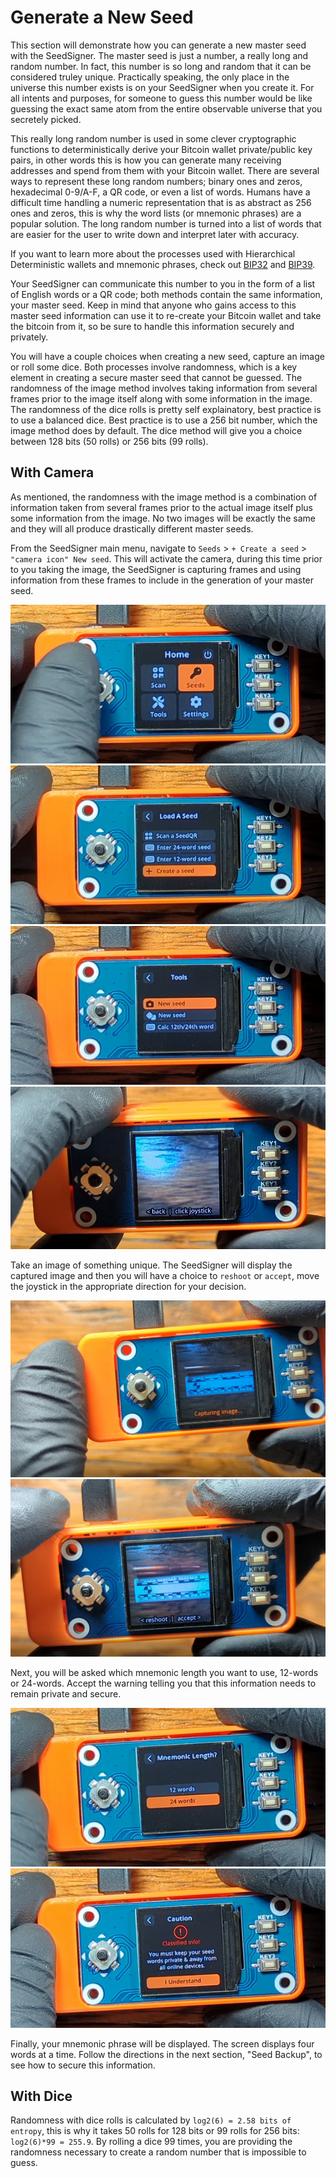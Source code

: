 # Generate a New Seed
This section will demonstrate how you can generate a new master seed with the SeedSigner. The master seed is just a number, a really long and random number. In fact, this number is so long and random that it can be considered truley unique. Practically speaking, the only place in the universe this number exists is on your SeedSigner when you create it. For all intents and purposes, for someone to guess this number would be like guessing the exact same atom from the entire observable universe that you secretely picked. 

This really long random number is used in some clever cryptographic functions to deterministically derive your Bitcoin wallet private/public key pairs, in other words this is how you can generate many receiving addresses and spend from them with your Bitcoin wallet. There are several ways to represent these long random numbers; binary ones and zeros, hexadecimal 0-9/A-F, a QR code, or even a list of words. Humans have a difficult time handling a numeric representation that is as abstract as 256 ones and zeros, this is why the word lists (or mnemonic phrases) are a popular solution. The long random number is turned into a list of words that are easier for the user to write down and interpret later with accuracy.

If you want to learn more about the processes used with Hierarchical Deterministic wallets and mnemonic phrases, check out [BIP32](https://github.com/bitcoin/bips/blob/master/bip-0032.mediawiki) and [BIP39](https://github.com/bitcoin/bips/blob/master/bip-0039.mediawiki).

Your SeedSigner can communicate this number to you in the form of a list of English words or a QR code; both methods contain the same information, your master seed. Keep in mind that anyone who gains access to this master seed information can use it to re-create your Bitcoin wallet and take the bitcoin from it, so be sure to handle this information securely and privately. 

You will have a couple choices when creating a new seed, capture an image or roll some dice. Both processes involve randomness, which is a key element in creating a secure master seed that cannot be guessed. The randomness of the image method involves taking information from several frames prior to the image itself along with some information in the image. The randomness of the dice rolls is pretty self explainatory, best practice is to use a balanced dice. Best practice is to use a 256 bit number, which the image method does by default. The dice method will give you a choice between 128 bits (50 rolls) or 256 bits (99 rolls).    

## With Camera
As mentioned, the randomness with the image method is a combination of information taken from several frames prior to the actual image itself plus some information from the image. No two images will be exactly the same and they will all produce drastically different master seeds. 

From the SeedSigner main menu, navigate to `Seeds` > `+ Create a seed` > `"camera icon" New seed`. This will activate the camera, during this time prior to you taking the image, the SeedSigner is capturing frames and using information from these frames to include in the generation of your master seed. 

<p align="center">
<img src="assets/seedgen00.png">
<img src="assets/seedgen01.png">
<img src="assets/seedgen02.png">
<img src="assets/seedgen03.png">
</p>
  
Take an image of something unique. The SeedSigner will display the captured image and then you will have a choice to `reshoot` or `accept`, move the joystick in the appropriate direction for your decision. 

<p align="center">
<img src="assets/seedgen04.png">
<img src="assets/seedgen05.png">
</p>

Next, you will be asked which mnemonic length you want to use, 12-words or 24-words. Accept the warning telling you that this information needs to remain private and secure. 

<p align="center">
<img src="assets/seedgen06.png">
<img src="assets/seedgen07.png">
</p>

Finally, your mnemonic phrase will be displayed. The screen displays four words at a time. Follow the directions in the next section, "Seed Backup", to see how to secure this information. 

## With Dice
Randomness with dice rolls is calculated by `log2(6) = 2.58 bits of entropy`, this is why it takes 50 rolls for 128 bits or 99 rolls for 256 bits: `log2(6)*99 = 255.9`. By rolling a dice 99 times, you are providing the randomness necessary to create a random number that is impossible to guess. 
